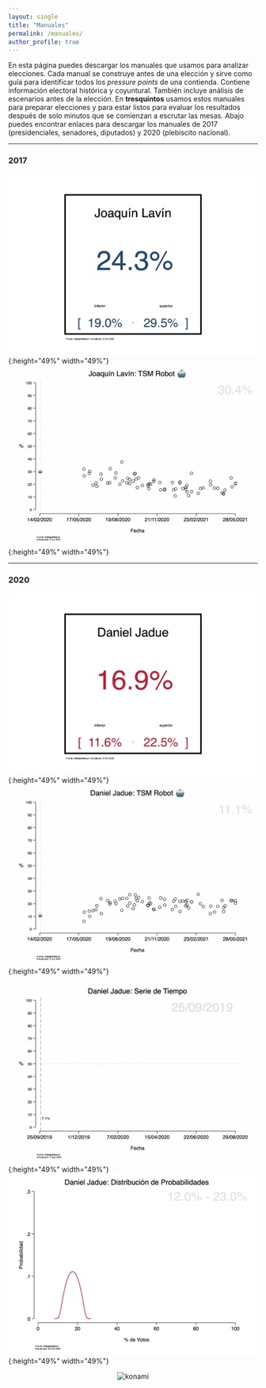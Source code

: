 ```yaml
---
layout: single
title: "Manuales"
permalink: /manuales/
author_profile: true
---
```


En esta página puedes descargar los manuales que usamos para analizar elecciones. Cada manual se construye antes de una elección y sirve como guía para identificar todos los *pressure points* de una contienda. Contiene información electoral histórica y coyuntural. También incluye análisis de escenarios antes de la elección. En **tresquintos** usamos estos manuales para preparar elecciones y para estar listos para evaluar los resultados después de solo minutos que se comienzan a escrutar las mesas. Abajo puedes encontrar enlaces para descargar los manuales de 2017 (presidenciales, senadores, diputados) y 2020 (plebiscito nacional).


---
### 2017

![1](/images/tsm/card_2021_Joaquín%20Lavín.png){:height="49%" width="49%"} ![1](/gifs/tsm/2021_experimental_1_forwards.gif){:height="49%" width="49%"}


---
### 2020

![2](/images/tsm/card_2021_Daniel%20Jadue.png){:height="49%" width="49%"} ![2](/gifs/tsm/2021_experimental_2_forwards.gif){:height="49%" width="49%"}

![Daniel Jadue](/gifs/tsm/2021_tsgif_2_clip.gif){:height="49%" width="49%"} ![Daniel Jadue](/images/tsm/kd_2021_Daniel%20Jadue.png){:height="49%" width="49%"}




<!-- NES -->
<style>
.aligncenter {
    text-align: center;
}
</style>
<p class="aligncenter">
    <img src="/images/nes.png" width="30" height="30" alt="konami" />
</p>
<script src="/js/topsecret.js"></script>


<!-- Favicon -->
<link rel="apple-touch-icon" sizes="180x180" href="/apple-touch-icon.png">
<link rel="icon" type="image/png" sizes="32x32" href="/favicon-32x32.png">
<link rel="icon" type="image/png" sizes="16x16" href="/favicon-16x16.png">
<link rel="manifest" href="/site.webmanifest">
<link rel="mask-icon" href="/safari-pinned-tab.svg" color="#5bbad5">
<meta name="msapplication-TileColor" content="#b91d47">
<meta name="theme-color" content="#ffffff">
